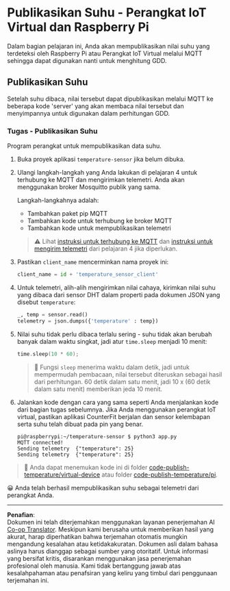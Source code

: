<!--
CO_OP_TRANSLATOR_METADATA:
{
  "original_hash": "4efc74299e19f5d08f2f3f34451a11ba",
  "translation_date": "2025-08-28T01:46:24+00:00",
  "source_file": "2-farm/lessons/1-predict-plant-growth/single-board-computer-temp-publish.md",
  "language_code": "id"
}
-->
# Publikasikan Suhu - Perangkat IoT Virtual dan Raspberry Pi

Dalam bagian pelajaran ini, Anda akan mempublikasikan nilai suhu yang terdeteksi oleh Raspberry Pi atau Perangkat IoT Virtual melalui MQTT sehingga dapat digunakan nanti untuk menghitung GDD.

## Publikasikan Suhu

Setelah suhu dibaca, nilai tersebut dapat dipublikasikan melalui MQTT ke beberapa kode 'server' yang akan membaca nilai tersebut dan menyimpannya untuk digunakan dalam perhitungan GDD.

### Tugas - Publikasikan Suhu

Program perangkat untuk mempublikasikan data suhu.

1. Buka proyek aplikasi `temperature-sensor` jika belum dibuka.

1. Ulangi langkah-langkah yang Anda lakukan di pelajaran 4 untuk terhubung ke MQTT dan mengirimkan telemetri. Anda akan menggunakan broker Mosquitto publik yang sama.

    Langkah-langkahnya adalah:

    - Tambahkan paket pip MQTT
    - Tambahkan kode untuk terhubung ke broker MQTT
    - Tambahkan kode untuk mempublikasikan telemetri

    > ⚠️ Lihat [instruksi untuk terhubung ke MQTT](../../../1-getting-started/lessons/4-connect-internet/single-board-computer-mqtt.md) dan [instruksi untuk mengirim telemetri](../../../1-getting-started/lessons/4-connect-internet/single-board-computer-telemetry.md) dari pelajaran 4 jika diperlukan.

1. Pastikan `client_name` mencerminkan nama proyek ini:

    ```python
    client_name = id + 'temperature_sensor_client'
    ```

1. Untuk telemetri, alih-alih mengirimkan nilai cahaya, kirimkan nilai suhu yang dibaca dari sensor DHT dalam properti pada dokumen JSON yang disebut `temperature`:

    ```python
    _, temp = sensor.read()
    telemetry = json.dumps({'temperature' : temp})
    ```

1. Nilai suhu tidak perlu dibaca terlalu sering - suhu tidak akan berubah banyak dalam waktu singkat, jadi atur `time.sleep` menjadi 10 menit:

    ```cpp
    time.sleep(10 * 60);
    ```

    > 💁 Fungsi `sleep` menerima waktu dalam detik, jadi untuk mempermudah pembacaan, nilai tersebut diteruskan sebagai hasil dari perhitungan. 60 detik dalam satu menit, jadi 10 x (60 detik dalam satu menit) memberikan jeda 10 menit.

1. Jalankan kode dengan cara yang sama seperti Anda menjalankan kode dari bagian tugas sebelumnya. Jika Anda menggunakan perangkat IoT virtual, pastikan aplikasi CounterFit berjalan dan sensor kelembapan serta suhu telah dibuat pada pin yang benar.

    ```output
    pi@raspberrypi:~/temperature-sensor $ python3 app.py
    MQTT connected!
    Sending telemetry  {"temperature": 25}
    Sending telemetry  {"temperature": 25}
    ```

> 💁 Anda dapat menemukan kode ini di folder [code-publish-temperature/virtual-device](../../../../../2-farm/lessons/1-predict-plant-growth/code-publish-temperature/virtual-device) atau folder [code-publish-temperature/pi](../../../../../2-farm/lessons/1-predict-plant-growth/code-publish-temperature/pi).

😀 Anda telah berhasil mempublikasikan suhu sebagai telemetri dari perangkat Anda.

---

**Penafian**:  
Dokumen ini telah diterjemahkan menggunakan layanan penerjemahan AI [Co-op Translator](https://github.com/Azure/co-op-translator). Meskipun kami berusaha untuk memberikan hasil yang akurat, harap diperhatikan bahwa terjemahan otomatis mungkin mengandung kesalahan atau ketidakakuratan. Dokumen asli dalam bahasa aslinya harus dianggap sebagai sumber yang otoritatif. Untuk informasi yang bersifat kritis, disarankan menggunakan jasa penerjemahan profesional oleh manusia. Kami tidak bertanggung jawab atas kesalahpahaman atau penafsiran yang keliru yang timbul dari penggunaan terjemahan ini.